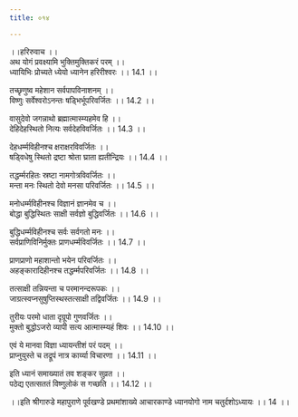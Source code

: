 ```yaml
---
title: ०१४

---
```

।।हरिरुवाच ।।  
अथ योगं प्रवक्ष्यामि भुक्तिमुक्तिकरं परम् ।।  
ध्यायिभिः प्रोच्यते ध्येयो ध्यानेन हरिरीश्वरः ।। 14.1 ।।  
  
तच्छृणुष्व महेशान सर्वपापविनाशनम् ।।  
विष्णुः सर्वेश्वरोऽनन्तः षड्भिर्भूपरिवर्जितः ।। 14.2 ।।  
  
वासुदेवो जगन्नाथो ब्रह्मात्मास्म्यहमेव हि ।।  
देहिदेहस्थितो नित्यः सर्वदेहविवर्जितः ।। 14.3 ।।  
  
देहधर्म्मविहीनश्च क्षराक्षरविवर्जितः ।।  
षड्विधेषु स्थितो द्रष्टा श्रोता घ्राता ह्यतीन्द्रियः ।। 14.4 ।।  
  
तद्धर्म्मरहितः स्रष्टा नामगोत्रविवर्जितः ।।  
मन्ता मनः स्थितो देवो मनसा परिवर्जितः ।। 14.5 ।।  
  
मनोधर्म्मविहीनश्च विज्ञानं ज्ञानमेव च ।।  
बोद्धा बुद्धिस्थितः साक्षी सर्वज्ञो बुद्धिवर्जितः ।। 14.6 ।।  
  
बुद्धिधर्म्मविहीनश्च सर्वः सर्वगतो मनः ।।  
सर्वप्राणिविनिर्मुक्तः प्राणधर्म्मविवर्जितः ।। 14.7 ।।  
  
प्राणप्राणो महाशान्तो भयेन परिवर्जितः ।।  
अहङ्कारादिहीनश्च तद्धर्म्मपरिवर्जितः ।। 14.8 ।।  
  
तत्साक्षी तन्नियन्ता च परमानन्दरूपकः ।।  
जाग्रत्स्वप्नसुषुप्तिस्थस्तत्साक्षी तद्विवर्जितः ।। 14.9 ।।  
  
तुरीयः परमो धाता दृग्रूपो गुणवर्जितः ।।  
मुक्तो बुद्धोऽजरो व्यापी सत्य आत्मास्म्यहं शिवः ।। 14.10 ।।  
  
एवं ये मानवा विज्ञा ध्यायन्तीशं परं पदम् ।।  
प्राप्नुयुस्ते च तद्रूपं नात्र कार्य्या विचारणा ।। 14.11 ।।  
  
इति ध्यानं समाख्यातं तव शङ्कर सुव्रत ।।  
पठेद्य एतत्सततं विष्णुलोकं स गच्छति ।। 14.12 ।।  
  
।।इति श्रीगारुडे महापुराणे पूर्वखण्डे प्रथमांशाख्ये आचारकाण्डे ध्यानयोगो नाम चतुर्दशोऽध्यायः ।। 14 ।।